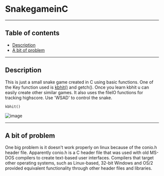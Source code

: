 # SnakegameinC
---
## Table of contents
- [Description](#Description)
- [A bit of problem](#problem)
---
## Description
This is just a small snake game created in C using basic functions. One of the Key function used is [kbhit()](https://www.cprogramming.com/fod/kbhit.html) and getch(). Once you learn kbhit u can easily create other similar games. It also uses the fileIO functions for tracking highscore. Use 'WSAD' to control the snake.

```kbhit()```

![image](./assets/showcase.gif)

---
## A bit of problem
One big problem is it doesn't work properly on linux because of the conio.h header file. Apparently conio.h is a C header file that was used with old MS-DOS compilers to create text-based user interfaces. Compilers that target other operating systems, such as Linux-based, 32-bit Windows and OS/2 provided equivalent functionality through other header files and libraries.